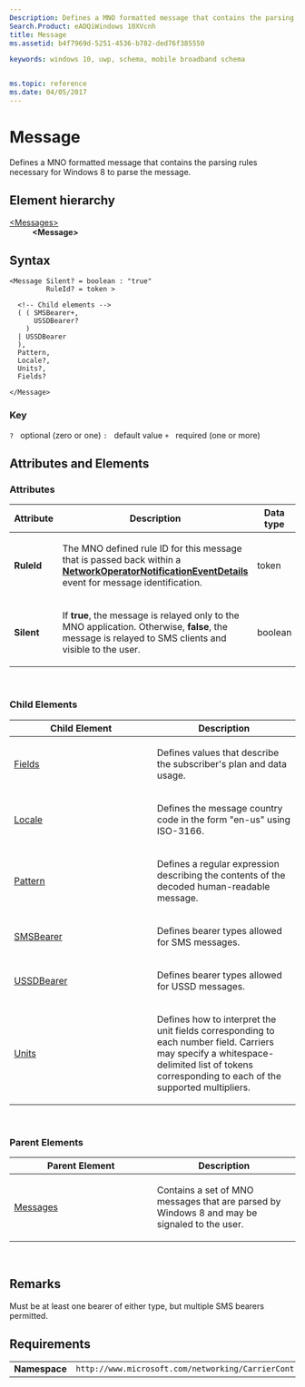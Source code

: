 ```yaml
---
Description: Defines a MNO formatted message that contains the parsing rules necessary for Windows 8 to parse the message.
Search.Product: eADQiWindows 10XVcnh
title: Message
ms.assetid: b4f7969d-5251-4536-b782-ded76f385550

keywords: windows 10, uwp, schema, mobile broadband schema


ms.topic: reference
ms.date: 04/05/2017
---
```


# Message


Defines a MNO formatted message that contains the parsing rules necessary for Windows 8 to parse the message.

## Element hierarchy

<dl>
<dt><a href="element-messages.md">&lt;Messages&gt;</a></dt>
<dd><b>&lt;Message&gt;</b></dd>
</dl>

## Syntax

``` syntax
<Message Silent? = boolean : "true"
         RuleId? = token >

  <!-- Child elements -->
  ( ( SMSBearer+,
      USSDBearer?
    )
  | USSDBearer
  ),
  Pattern,
  Locale?,
  Units?,
  Fields?

</Message>
```

### Key

`?`   optional (zero or one)
`:`   default value
`+`   required (one or more)

## Attributes and Elements


### Attributes

<table>
<colgroup>
<col width="20%" />
<col width="20%" />
<col width="20%" />
<col width="20%" />
<col width="20%" />
</colgroup>
<thead>
<tr class="header">
<th>Attribute</th>
<th>Description</th>
<th>Data type</th>
<th>Required</th>
<th>Default value</th>
</tr>
</thead>
<tbody>
<tr class="odd">
<td><strong>RuleId</strong></td>
<td><p>The MNO defined rule ID for this message that is passed back within a <a href="https://msdn.microsoft.com/library/windows/apps/br207377"><strong>NetworkOperatorNotificationEventDetails</strong></a>  event for message identification.</p></td>
<td>token</td>
<td>No</td>
<td></td>
</tr>
<tr class="even">
<td><strong>Silent</strong></td>
<td><p>If <strong>true</strong>, the message is relayed only to the MNO application. Otherwise, <strong>false</strong>, the message is relayed to SMS clients and visible to the user.</p></td>
<td>boolean</td>
<td>No</td>
<td>true</td>
</tr>
</tbody>
</table>

 

### Child Elements

<table>
<colgroup>
<col width="50%" />
<col width="50%" />
</colgroup>
<thead>
<tr class="header">
<th>Child Element</th>
<th>Description</th>
</tr>
</thead>
<tbody>
<tr class="odd">
<td><a href="element-fields.md">Fields</a> </td>
<td><p>Defines values that describe the subscriber's plan and data usage.</p></td>
</tr>
<tr class="even">
<td><a href="element-locale.md">Locale</a> </td>
<td><p>Defines the message country code in the form &quot;en-us&quot; using ISO-3166.</p></td>
</tr>
<tr class="odd">
<td><a href="element-pattern.md">Pattern</a> </td>
<td><p>Defines a regular expression describing the contents of the decoded human-readable message.</p></td>
</tr>
<tr class="even">
<td><a href="element-smsbearer.md">SMSBearer</a> </td>
<td><p>Defines bearer types allowed for SMS messages.</p></td>
</tr>
<tr class="odd">
<td><a href="element-ussdbearer.md">USSDBearer</a> </td>
<td><p>Defines bearer types allowed for USSD messages.</p></td>
</tr>
<tr class="even">
<td><a href="element-units.md">Units</a> </td>
<td><p>Defines how to interpret the unit fields corresponding to each number field. Carriers may specify a whitespace-delimited list of tokens corresponding to each of the supported multipliers.</p></td>
</tr>
</tbody>
</table>

 

### Parent Elements

<table>
<colgroup>
<col width="50%" />
<col width="50%" />
</colgroup>
<thead>
<tr class="header">
<th>Parent Element</th>
<th>Description</th>
</tr>
</thead>
<tbody>
<tr class="odd">
<td><a href="element-messages.md">Messages</a> </td>
<td><p>Contains a set of MNO messages that are parsed by Windows 8 and may be signaled to the user.</p></td>
</tr>
</tbody>
</table>

 

## Remarks

Must be at least one bearer of either type, but multiple SMS bearers permitted.

## Requirements

|          |         |
|----------|--------------|
| **Namespace** | `http://www.microsoft.com/networking/CarrierControl/WWAN/v1` |

 

 




